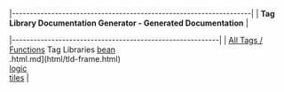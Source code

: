 |-------------------------------------------------------------------|
| **Tag Library Documentation Generator - Generated Documentation** |

|----------------------------------------------------------|
| [All Tags / Functions](alltags-frame.html.md) Tag Libraries 
  [bean](bean/tld-frame.html.md)                              
  .html.md](html/tld-frame.html)                              
  [logic](logic/tld-frame.html.md)                            
  [tiles](tiles/tld-frame.html.md)                            |


